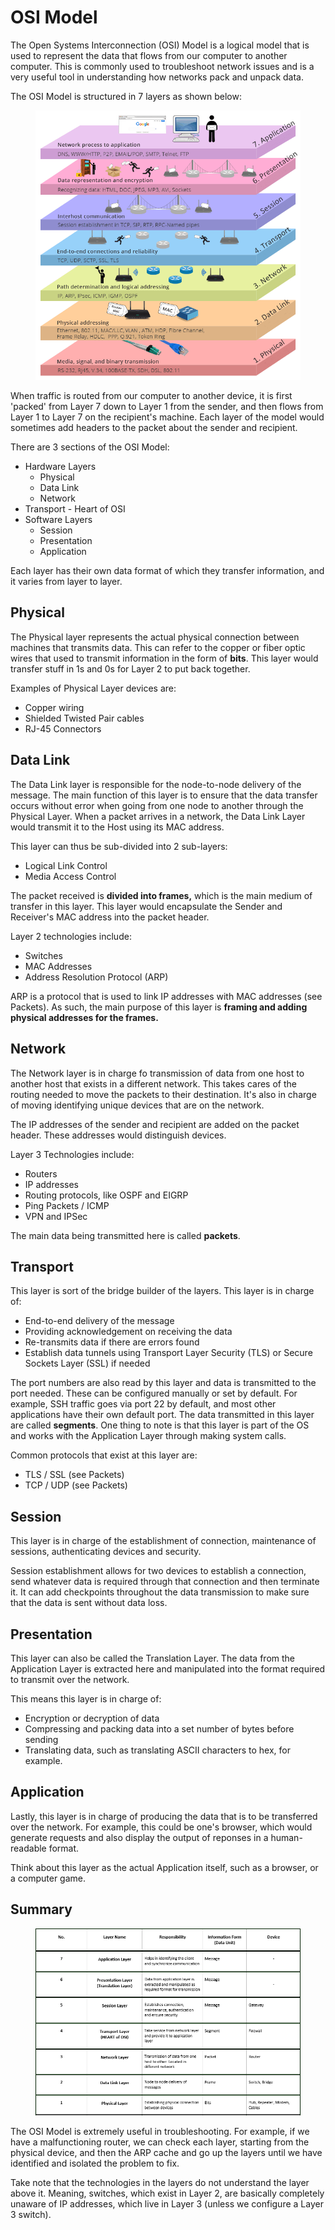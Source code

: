 # OSI Model

The Open Systems Interconnection (OSI) Model is a logical model that is used to represent the data that flows from our computer to another computer. This is commonly used to troubleshoot network issues and is a very useful tool in understanding how networks pack and unpack data.

The OSI Model is structured in 7 layers as shown below:

<figure><img src="../.gitbook/assets/image (8) (2).png" alt=""><figcaption></figcaption></figure>

When traffic is routed from our computer to another device, it is first 'packed' from Layer 7 down to Layer 1 from the sender, and then flows from Layer 1 to Layer 7 on the recipient's machine. Each layer of the model would sometimes add headers to the packet about the sender and recipient.

There are 3 sections of the OSI Model:

* Hardware Layers
  * Physical
  * Data Link
  * Network
* Transport - Heart of OSI
* Software Layers
  * Session
  * Presentation
  * Application

Each layer has their own data format of which they transfer information, and it varies from layer to layer.

## Physical

The Physical layer represents the actual physical connection between machines that transmits data. This can refer to the copper or fiber optic wires that used to transmit information in the form of **bits**. This layer would transfer stuff in 1s and 0s for Layer 2 to put back together.

Examples of Physical Layer devices are:

* Copper wiring
* Shielded Twisted Pair cables
* RJ-45 Connectors&#x20;

## Data Link

The Data Link layer is responsible for the node-to-node delivery of the message. The main function of this layer is to ensure that the data transfer occurs without error when going from one node to another through the Physical Layer. When a packet arrives in a network, the Data Link Layer would transmit it to the Host using its MAC address.

This layer can thus be sub-divided into 2 sub-layers:

* Logical Link Control&#x20;
* Media Access Control

The packet received is **divided into frames,** which is the main medium of transfer in this layer. This layer would encapsulate the Sender and Receiver's MAC address into the packet header.&#x20;

Layer 2 technologies include:

* Switches
* MAC Addresses
* Address Resolution Protocol (ARP)

ARP is a protocol that is used to link IP addresses with MAC addresses (see Packets). As such, the main purpose of this layer is **framing and adding physical addresses for the frames.**

## Network

The Network layer is in charge fo transmission of data from one host to another host that exists in a different network. This takes cares of the routing needed to move the packets to their destination. It's also in charge of moving identifying unique devices that are on the network.&#x20;

The IP addresses of the sender and recipient are added on the packet header. These addresses would distinguish devices.

Layer 3 Technologies include:

* Routers
* IP addresses
* Routing protocols, like OSPF and EIGRP
* Ping Packets / ICMP
* VPN and IPSec

The main data being transmitted here is called **packets**.&#x20;

## Transport

This layer is sort of the bridge builder of the layers. This layer is in charge of:

* End-to-end delivery of the message
* Providing acknowledgement on receiving the data
* Re-transmits data if there are errors found
* Establish data tunnels using Transport Layer Security (TLS) or Secure Sockets Layer (SSL) if needed&#x20;

The port numbers are also read by this layer and data is transmitted to the port needed. These can be configured manually or set by default. For example, SSH traffic goes via port 22 by default, and most other applications have their own default port. The data transmitted in this layer are called **segments**. One thing to note is that this layer is part of the OS and works with the Application Layer through making system calls.&#x20;

Common protocols that exist at this layer are:

* TLS / SSL (see Packets)
* TCP / UDP (see Packets)

## Session

This layer is in charge of the establishment of connection, maintenance of sessions, authenticating devices and security.

Session establishment allows for two devices to establish a connection, send whatever data is required through that connection and then terminate it. It can add checkpoints throughout the data transmission to make sure that the data is sent without data loss.&#x20;

## Presentation

This layer can also be called the Translation Layer. The data from the Application Layer is extracted here and manipulated into the format required to transmit over the network.

This means this layer is in charge of:

* Encryption or decryption of data&#x20;
* Compressing and packing data into a set number of bytes before sending
* Translating data, such as translating ASCII characters to hex, for example.

## Application

Lastly, this layer is in charge of producing the data that is to be transferred over the network. For example, this could be one's browser, which would generate requests and also display the output of reponses in a human-readable format.&#x20;

Think about this layer as the actual Application itself, such as a browser, or a computer game.&#x20;

## Summary

<figure><img src="../.gitbook/assets/image (4) (2).png" alt=""><figcaption></figcaption></figure>

The OSI Model is extremely useful in troubleshooting. For example, if we have a malfunctioning router, we can check each layer, starting from the physical device, and then the ARP cache and go up the layers until we have identified and isolated the problem to fix.

Take note that the technologies in the layers do not understand the layer above it. Meaning, switches, which exist in Layer 2, are basically completely unaware of IP addresses, which live in Layer 3 (unless we configure a Layer 3 switch).&#x20;

